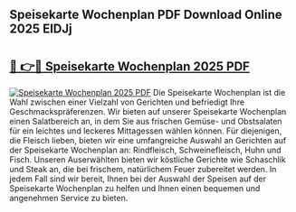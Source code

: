 ## Speisekarte Wochenplan PDF Download Online 2025 EIDJj

# <h2><a href="http://gcb6jx9.nevu.top/?p=Speisekarte+Wochenplan">🔗 👉🔴 Speisekarte Wochenplan 2025 PDF</a></h2>

[![Speisekarte Wochenplan 2025 PDF](https://i.imgur.com/dBaPXMq.png)](http://gcb6jx9.nevu.top/?p=Speisekarte+Wochenplan)
Die Speisekarte Wochenplan ist die Wahl zwischen einer Vielzahl von Gerichten und befriedigt Ihre Geschmackspräferenzen. Wir bieten auf unserer Speisekarte Wochenplan einen Salatbereich an, in dem Sie aus frischen Gemüse- und Obstsalaten für ein leichtes und leckeres Mittagessen wählen können. Für diejenigen, die Fleisch lieben, bieten wir eine umfangreiche Auswahl an Gerichten auf der Speisekarte Wochenplan an: Rindfleisch, Schweinefleisch, Huhn und Fisch. Unseren Auserwählten bieten wir köstliche Gerichte wie Schaschlik und Steak an, die bei frischem, natürlichem Feuer zubereitet werden. In jedem Fall sind wir bereit, Ihnen bei der Auswahl der Speisen auf der Speisekarte Wochenplan zu helfen und Ihnen einen bequemen und angenehmen Service zu bieten.
